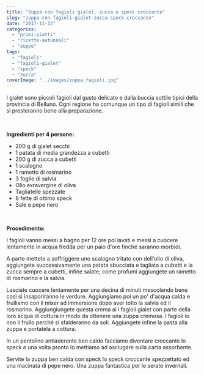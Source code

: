 ```yaml
---
title: "Zuppa con fagioli gialet, zucca e speck croccante"
slug: "zuppa-con-fagioli-gialet-zucca-speck-croccante"
date: "2017-11-13"
categories: 
  - "primi-piatti"
  - "ricette-autunnali"
  - "zuppe"
tags: 
  - "fagioli"
  - "fagioli-gialet"
  - "speck"
  - "zucca"
coverImage: "../images/zuppa_fagioli.jpg"
---
```


I gialet sono piccoli fagioli dal gusto delicato e dalla buccia sottile tipici della provincia di Belluno. Ogni regione ha comunque un tipo di fagioli simili che si presteranno bene alla preparazione.

 

**Ingredienti per 4 persone:**

- 200 g di gialet secchi
- 1 patata di media grandezza a cubetti
- 200 g di zucca a cubetti
- 1 scalogno
- 1 rametto di rosmarino
- 3 foglie di salvia
- Olio exravergine di oliva
- Tagliatelle spezzate
- 8 fette di ottimo speck
- Sale e pepe nero

 

**Procedimento:**

I fagioli vanno messi a bagno per 12 ore poi lavati e messi a cuocere lentamente in acqua fredda per un paio d'ore finché saranno morbidi.

A parte mettete a soffriggere uno scalogno tritato con dell'olio di oliva, aggiungete successivamente una patata sbucciata e tagliata a cubetti e la zucca sempre a cubetti, infine salate; come profumi aggiungete un rametto di rosmarino e la salvia.

Lasciate cuocere lentamente per una decina di minuti mescolando bene così si insaporiranno le verdure. Aggiungiamo poi un po' d'acqua calda e frulliamo con il mixer ad immersione dopo aver tolto la salvia ed il rosmarino. Aggiungiungete questa crema ai i fagioli gialet con parte della loro acqua di cottura in modo da ottenere una zuppa cremosa. I fagioli io non li frullo perché si sfalderanno da soli. Aggiungete infine la pasta alla zuppa e portatela a cottura.

In un pentolino antiaderente ben caldo facciamo diventare croccante lo speck e una volta pronto lo mettiamo ad asciugare sulla carta assorbente.

Servite la zuppa ben calda con speck lo speck croccante spezzettato ed una macinata di pepe nero. Una zuppa fantastica per le serate invernali.

